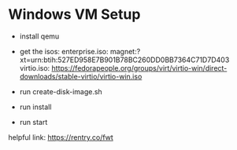 # Windows VM Setup

- install qemu

- get the isos:
enterprise.iso: magnet:?xt=urn:btih:527ED958E7B901B78BC260DD0BB7364C71D7D403
virtio.iso: 	https://fedorapeople.org/groups/virt/virtio-win/direct-downloads/stable-virtio/virtio-win.iso

- run create-disk-image.sh

- run install

- run start

helpful link: https://rentry.co/fwt
